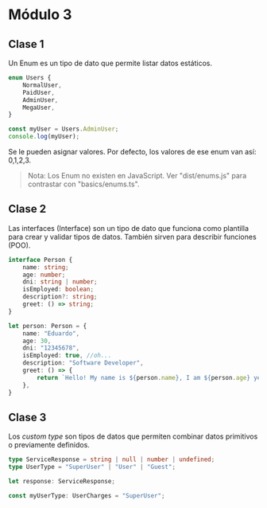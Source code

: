 # Módulo 3

## Clase 1

Un Enum es un tipo de dato que permite listar datos estáticos.

```typescript
enum Users {
    NormalUser,
    PaidUser,
    AdminUser,
    MegaUser,
}

const myUser = Users.AdminUser;
console.log(myUser);
```

Se le pueden asignar valores. Por defecto, los valores de ese enum van así: 0,1,2,3.

>Nota: Los Enum no existen en JavaScript. Ver "dist/enums.js" para contrastar con "basics/enums.ts".

## Clase 2

Las interfaces (Interface) son un tipo de dato que funciona como plantilla para crear y validar tipos de datos. También sirven para describir funciones (POO).

```typescript
interface Person {
    name: string;
    age: number;
    dni: string | number;
    isEmployed: boolean;
    description?: string;
    greet: () => string;
}

let person: Person = {
    name: "Eduardo",
    age: 30,
    dni: "12345678",
    isEmployed: true, //oh...
    description: "Software Developer",
    greet: () => {
        return `Hello! My name is ${person.name}, I am ${person.age} years old and my DNI is ${person.dni}.`;
    },
}

```

## Clase 3

Los *custom type* son tipos de datos que permiten combinar datos primitivos o previamente definidos.

```typescript
type ServiceResponse = string | null | number | undefined;
type UserType = "SuperUser" | "User" | "Guest";

let response: ServiceResponse;

const myUserType: UserCharges = "SuperUser";
```